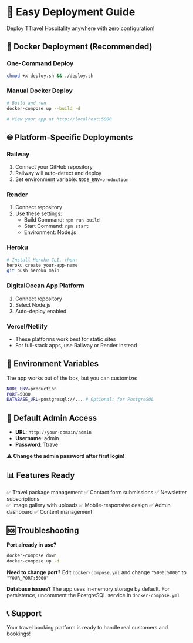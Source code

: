# 🚀 Easy Deployment Guide

Deploy TTravel Hospitality anywhere with zero configuration!

## 🐳 Docker Deployment (Recommended)

### One-Command Deploy
```bash
chmod +x deploy.sh && ./deploy.sh
```

### Manual Docker Deploy
```bash
# Build and run
docker-compose up --build -d

# View your app at http://localhost:5000
```

## 🌐 Platform-Specific Deployments

### Railway
1. Connect your GitHub repository
2. Railway will auto-detect and deploy
3. Set environment variable: `NODE_ENV=production`

### Render
1. Connect repository
2. Use these settings:
   - Build Command: `npm run build`
   - Start Command: `npm start`
   - Environment: Node.js

### Heroku
```bash
# Install Heroku CLI, then:
heroku create your-app-name
git push heroku main
```

### DigitalOcean App Platform
1. Connect repository
2. Select Node.js
3. Auto-deploy enabled

### Vercel/Netlify
- These platforms work best for static sites
- For full-stack apps, use Railway or Render instead

## 🔧 Environment Variables

The app works out of the box, but you can customize:

```bash
NODE_ENV=production
PORT=5000
DATABASE_URL=postgresql://... # Optional: for PostgreSQL
```

## 🔐 Default Admin Access

- **URL**: `http://your-domain/admin`
- **Username**: admin
- **Password**: Ttrave

**⚠️ Change the admin password after first login!**

## 📊 Features Ready

✅ Travel package management
✅ Contact form submissions
✅ Newsletter subscriptions  
✅ Image gallery with uploads
✅ Mobile-responsive design
✅ Admin dashboard
✅ Content management

## 🆘 Troubleshooting

**Port already in use?**
```bash
docker-compose down
docker-compose up -d
```

**Need to change port?**
Edit `docker-compose.yml` and change `"5000:5000"` to `"YOUR_PORT:5000"`

**Database issues?**
The app uses in-memory storage by default. For persistence, uncomment the PostgreSQL service in `docker-compose.yml`

## 📞 Support

Your travel booking platform is ready to handle real customers and bookings!